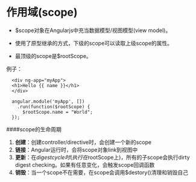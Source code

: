 # 作用域(scope)

* $scope对象在Angularjs中充当数据模型/视图模型(view model)。

* 使用了原型继承的方式，下级的scope可以读取上级scope的属性。

* 最顶级的scope是$rootScope。

例子：

      <div ng-app="myApp">
      <h1>Hello {{ name }}</h1>
      </div>

      angular.module('myApp', [])
        .run(function($rootScope) {
          $rootScope.name = "World";
      });
      
####scope的生命周期
1. **创建**：创建controller/directive时，会创建一个新的scope
2. **链接**：Angular运行时，会将scope对象link到视图中
3. **更新**：在$digest cycle时(执行在$rootScope上)，所有的子scope会执行dirty digest checking。如果有任意变化，会触发scope回调函数
4. **销毁**：当一个scope不在需要，在scope会调用$destory()清理和销毁自己